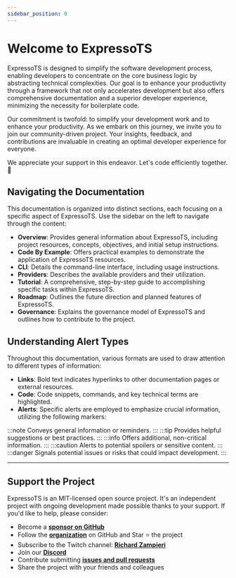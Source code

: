 ```yaml
---
sidebar_position: 0
---
```


# Welcome to ExpressoTS

ExpressoTS is designed to simplify the software development process, enabling developers to concentrate on the core business logic by abstracting technical complexities. Our goal is to enhance your productivity through a framework that not only accelerates development but also offers comprehensive documentation and a superior developer experience, minimizing the necessity for boilerplate code.

Our commitment is twofold: to simplify your development work and to enhance your productivity. As we embark on this journey, we invite you to join our community-driven project. Your insights, feedback, and contributions are invaluable in creating an optimal developer experience for everyone.

We appreciate your support in this endeavor. Let's code efficiently together. 🐎

## Navigating the Documentation

This documentation is organized into distinct sections, each focusing on a specific aspect of ExpressoTS. Use the sidebar on the left to navigate through the content:

-   **Overview**: Provides general information about ExpressoTS, including project resources, concepts, objectives, and initial setup instructions.
-   **Code By Example**: Offers practical examples to demonstrate the application of ExpressoTS resources.
-   **CLI**: Details the command-line interface, including usage instructions.
-   **Providers**: Describes the available providers and their utilization.
-   **Tutorial**: A comprehensive, step-by-step guide to accomplishing specific tasks within ExpressoTS.
-   **Roadmap**: Outlines the future direction and planned features of ExpressoTS.
-   **Governance**: Explains the governance model of ExpressoTS and outlines how to contribute to the project.

## Understanding Alert Types

Throughout this documentation, various formats are used to draw attention to different types of information:

-   **Links**: Bold text indicates hyperlinks to other documentation pages or external resources.
-   **Code**: Code snippets, commands, and key technical terms are highlighted.
-   **Alerts**: Specific alerts are employed to emphasize crucial information, utilizing the following markers:

:::note Conveys general information or reminders.
:::
:::tip Provides helpful suggestions or best practices.
:::
:::info Offers additional, non-critical information.
:::
:::caution Alerts to potential spoilers or sensitive content.
:::
:::danger Signals potential issues or risks that could impact development.
:::

---

## Support the Project

ExpressoTS is an MIT-licensed open source project. It's an independent project with ongoing development made possible thanks to your support. If you'd like to help, please consider:

-   Become a **[sponsor on GitHub](https://github.com/sponsors/expressots)**
-   Follow the **[organization](https://github.com/expressots)** on GitHub and Star ⭐ the project
-   Subscribe to the Twitch channel: **[Richard Zampieri](https://www.twitch.tv/richardzampieri)**
-   Join our **[Discord](https://discord.com/invite/PyPJfGK)**
-   Contribute submitting **[issues and pull requests](https://github.com/expressots/expressots/issues/new/choose)**
-   Share the project with your friends and colleagues

